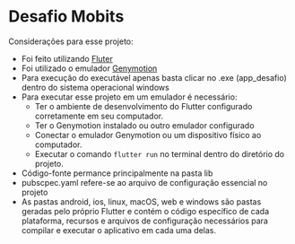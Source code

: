 # Desafio Mobits

Considerações para esse projeto:

- Foi feito utilizando <a href="https://flutter.dev/" target="_blank" >Fluter</a>
- Foi utilizado o emulador <a href="https://www.genymotion.com/" target="_blank" >Genymotion</a>
- Para execução do executável apenas basta clicar no .exe (app_desafio) dentro do sistema operacional windows
- Para executar esse projeto em um emulador é necessário:
    - Ter o ambiente de desenvolvimento do Flutter configurado corretamente em seu computador.
    - Ter o Genymotion instalado ou outro emulador configurado
    - Conectar o emulador Genymotion ou um dispositivo físico ao computador.
    - Executar o comando <code>flutter run</code> no terminal dentro do diretório do projeto.
- Código-fonte permance principalmente na pasta lib
- pubscpec.yaml refere-se ao arquivo de configuração essencial no projeto
- As pastas android, ios, linux, macOS, web e windows são pastas geradas pelo próprio Flutter e contém o código específico de cada plataforma, recursos e arquivos de configuração necessários para compilar e executar o aplicativo em cada uma delas.
